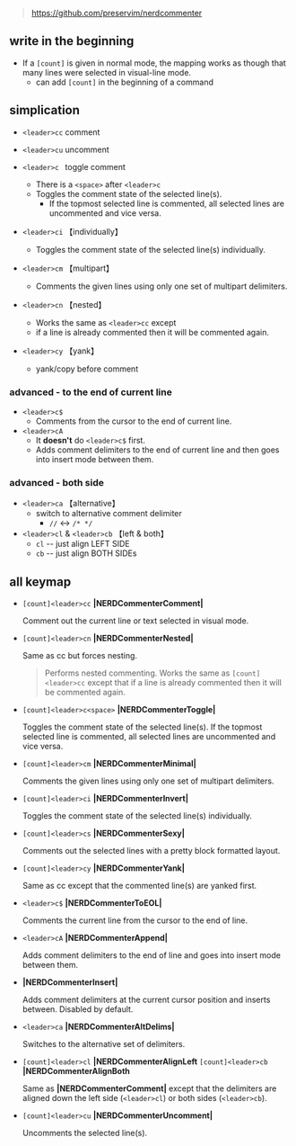 > https://github.com/preservim/nerdcommenter

## write in the beginning

- If a `[count]` is given in normal mode, the mapping works as though that many lines were selected in visual-line mode.
	- can add `[count]` in the beginning of a command

## simplication

- `<leader>cc` comment
- `<leader>cu` uncomment
- `<leader>c ` toggle comment
	- There is a `<space>` after `<leader>c`
	- Toggles the comment state of the selected line(s).
		- If the topmost selected line is commented, all selected lines are uncommented and vice versa.
- `<leader>ci` 【individually】
	- Toggles the comment state of the selected line(s) individually.

- `<leader>cm` 【multipart】
	- Comments the given lines using only one set of multipart delimiters.
- `<leader>cn` 【nested】
	- Works the same as `<leader>cc` except 
	- if a line is already commented then it will be commented again.

- `<leader>cy` 【yank】
	- yank/copy before comment

### advanced - to the end of current line

- `<leader>c$`
	- Comments from the cursor to the end of current line.
- `<leader>cA`
	- It **doesn't** do `<leader>c$` first.
	- Adds comment delimiters to the end of current line and then goes into insert mode between them.

### advanced - both side

- `<leader>ca` 【alternative】
	- switch to alternative comment delimiter 
		- `//` <-> `/* */`
- `<leader>cl` & `<leader>cb` 【left & both】
	- `cl` -- just align LEFT SIDE
	- `cb` -- just align BOTH SIDEs

## all keymap

- `[count]<leader>cc` **|NERDCommenterComment|**

  Comment out the current line or text selected in visual mode.

- `[count]<leader>cn` **|NERDCommenterNested|**

  Same as cc but forces nesting.

	> Performs nested commenting.  Works the same as `[count]<leader>cc` except that if a line is already commented then it will be commented again.

- `[count]<leader>c<space>` **|NERDCommenterToggle|**

  Toggles the comment state of the selected line(s). If the topmost selected line is commented, all selected lines are uncommented and vice versa.

- `[count]<leader>cm` **|NERDCommenterMinimal|**

  Comments the given lines using only one set of multipart delimiters.

- `[count]<leader>ci` **|NERDCommenterInvert|**

  Toggles the comment state of the selected line(s) individually.

- `[count]<leader>cs` **|NERDCommenterSexy|**

  Comments out the selected lines with a pretty block formatted layout.

- `[count]<leader>cy` **|NERDCommenterYank|**

  Same as cc except that the commented line(s) are yanked first.

- `<leader>c$` **|NERDCommenterToEOL|**

  Comments the current line from the cursor to the end of line.

- `<leader>cA` **|NERDCommenterAppend|**

  Adds comment delimiters to the end of line and goes into insert mode between them.

- **|NERDCommenterInsert|**

  Adds comment delimiters at the current cursor position and inserts between. Disabled by default.

- `<leader>ca` **|NERDCommenterAltDelims|**

  Switches to the alternative set of delimiters.

- `[count]<leader>cl` **|NERDCommenterAlignLeft** `[count]<leader>cb` **|NERDCommenterAlignBoth**

  Same as **|NERDCommenterComment|** except that the delimiters are aligned down the left side (`<leader>cl`) or both sides (`<leader>cb`).

- `[count]<leader>cu` **|NERDCommenterUncomment|**

  Uncomments the selected line(s).
